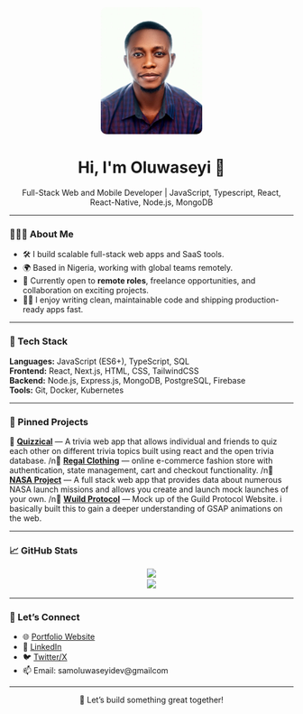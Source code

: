 <p align="center" >
  
  <img src="IMG-20230123-WA0001.jpg" alt="Seyi's photo" width="180" style="border-radius: 10px;" />
  
</p>

<h1 align="center">Hi, I'm Oluwaseyi 👋</h1>

<p align="center">
  Full-Stack Web and Mobile Developer | JavaScript, Typescript, React, React-Native, Node.js, MongoDB
</p>

---

### 👨🏽‍💻 About Me

- 🛠 I build scalable full-stack web apps and SaaS tools.
- 🌍 Based in Nigeria, working with global teams remotely.
- 💼 Currently open to **remote roles**, freelance opportunities, and collaboration on exciting projects.
- ✍🏽 I enjoy writing clean, maintainable code and shipping production-ready apps fast.

---

### 🔧 Tech Stack

<!-- You can use icons or emojis here -->
**Languages:** JavaScript (ES6+), TypeScript, SQL  
**Frontend:** React, Next.js, HTML, CSS, TailwindCSS  
**Backend:** Node.js, Express.js, MongoDB, PostgreSQL, Firebase  
**Tools:** Git, Docker, Kubernetes 

---

### 📌 Pinned Projects

<!-- Update these with your best repos -->
🔗 [**Quizzical**](https://github.com/Seyi-dev1/Quzzical) — A trivia web app that allows individual and friends to quiz each other on different trivia topics built using react and the open trivia database.
/n🔗 [**Regal Clothing**](https://github.com/Seyi-dev1/crown-clothing) — online e-commerce fashion store with authentication, state management, cart and checkout functionality.
/n🔗 [**NASA Project**](https://github.com/Seyi-dev1/NASA-project) — A full stack web app that provides data about numerous NASA launch missions and allows you create and launch mock launches of your own.
/n🔗 [**Wuild Protocol**](https://github.com/Seyi-dev1/wuild-protocol) — Mock up of the Guild Protocol Website. i basically built this to gain a deeper understanding of GSAP animations on the web.


---

### 📈 GitHub Stats

<p align="center">
  <img src="https://github-readme-stats.vercel.app/api?username=Seyi-dev1&show_icons=true&theme=react&hide_title=true" />
  <br />
  <img src="https://github-readme-stats.vercel.app/api/top-langs/?username=Seyi-dev1&layout=compact&theme=react" />
</p>

---

### 🤝 Let’s Connect

- 🌐 [Portfolio Website](https://seyi-dev.vercel.app/)
- 💼 [LinkedIn](https://www.linkedin.com/in/your-link/)
- 🐦 [Twitter/X](https://twitter.com/your-handle)
- 📫 Email: samoluwaseyidev@gmailcom

---

<p align="center">
  🚀 Let’s build something great together!
</p>

<!--
**Seyi-dev1/Seyi-dev1** is a ✨ _special_ ✨ repository because its `README.md` (this file) appears on your GitHub profile.

Here are some ideas to get you started:

- 🔭 I’m currently working on ...
- 🌱 I’m currently learning ...
- 👯 I’m looking to collaborate on ...
- 🤔 I’m looking for help with ...
- 💬 Ask me about ...
- 📫 How to reach me: ...
- 😄 Pronouns: ...
- ⚡ Fun fact: ...
-->
